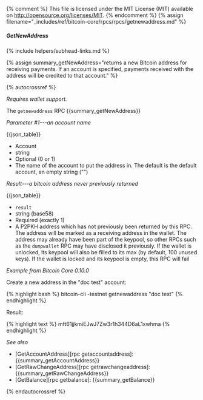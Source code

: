 {% comment %}
This file is licensed under the MIT License (MIT) available on
http://opensource.org/licenses/MIT.
{% endcomment %}
{% assign filename="_includes/ref/bitcoin-core/rpcs/rpcs/getnewaddress.md" %}

##### GetNewAddress
{% include helpers/subhead-links.md %}

{% assign summary_getNewAddress="returns a new Bitcoin address for receiving payments. If an account is specified, payments received with the address will be credited to that account." %}

{% autocrossref %}

*Requires wallet support.*

The `getnewaddress` RPC {{summary_getNewAddress}}

*Parameter #1---an account name*

{{json_table}}

* Account
* string
* Optional (0 or 1)
* The name of the account to put the address in.  The default is the default account, an empty string ("")

*Result---a bitcoin address never previously returned*

{{json_table}}

* `result`
* string (base58)
* Required (exactly 1)
* A P2PKH address which has not previously been returned by this RPC.  The address will be marked as a receiving address in the wallet.  The address may already have been part of the keypool, so other RPCs such as the `dumpwallet` RPC may have disclosed it previously.  If the wallet is unlocked, its keypool will also be filled to its max (by default, 100 unused keys).  If the wallet is locked and its keypool is empty, this RPC will fail

*Example from Bitcoin Core 0.10.0*

Create a new address in the "doc test" account:

{% highlight bash %}
bitcoin-cli -testnet getnewaddress "doc test"
{% endhighlight %}

Result:

{% highlight text %}
mft61jjkmiEJwJ7Zw3r1h344D6aL1xwhma
{% endhighlight %}

*See also*

* [GetAccountAddress][rpc getaccountaddress]: {{summary_getAccountAddress}}
* [GetRawChangeAddress][rpc getrawchangeaddress]: {{summary_getRawChangeAddress}}
* [GetBalance][rpc getbalance]: {{summary_getBalance}}

{% endautocrossref %}
